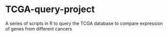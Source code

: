 # TCGA-query-project
A series of scripts in R to query the TCGA database to compare expression of genes from different cancers
